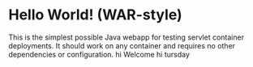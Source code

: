 Hello World! (WAR-style)
===============

This is the simplest possible Java webapp for testing servlet container deployments.  It should work on any container and requires no other dependencies or configuration.
hi Welcome
hi tursday
